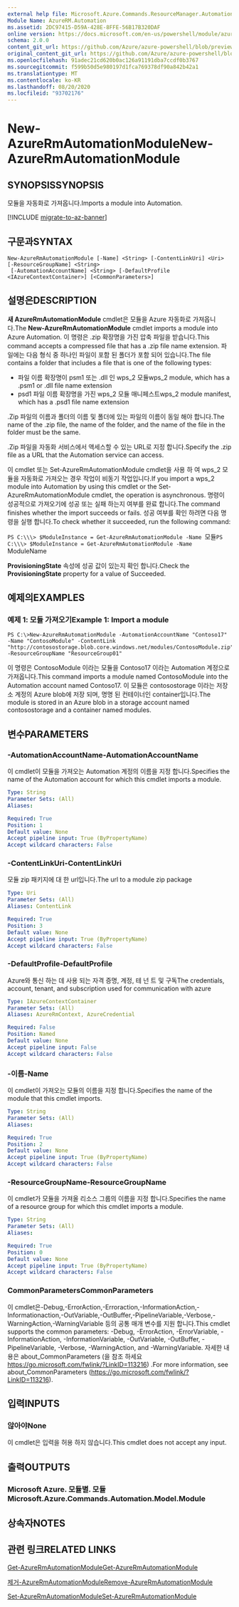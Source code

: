 ```yaml
---
external help file: Microsoft.Azure.Commands.ResourceManager.Automation.dll-Help.xml
Module Name: AzureRM.Automation
ms.assetid: 2DC97415-D59A-428E-8FFE-56B17B320DAF
online version: https://docs.microsoft.com/en-us/powershell/module/azurerm.automation/new-azurermautomationmodule
schema: 2.0.0
content_git_url: https://github.com/Azure/azure-powershell/blob/preview/src/ResourceManager/Automation/Commands.Automation/help/New-AzureRmAutomationModule.md
original_content_git_url: https://github.com/Azure/azure-powershell/blob/preview/src/ResourceManager/Automation/Commands.Automation/help/New-AzureRmAutomationModule.md
ms.openlocfilehash: 91adec21cd620b0ac126a91191dba7ccdf0b3767
ms.sourcegitcommit: f599b50d5e980197d1fca769378df90a842b42a1
ms.translationtype: MT
ms.contentlocale: ko-KR
ms.lasthandoff: 08/20/2020
ms.locfileid: "93702176"
---
```

# <span data-ttu-id="4aafb-101">New-AzureRmAutomationModule</span><span class="sxs-lookup"><span data-stu-id="4aafb-101">New-AzureRmAutomationModule</span></span>

## <span data-ttu-id="4aafb-102">SYNOPSIS</span><span class="sxs-lookup"><span data-stu-id="4aafb-102">SYNOPSIS</span></span>
<span data-ttu-id="4aafb-103">모듈을 자동화로 가져옵니다.</span><span class="sxs-lookup"><span data-stu-id="4aafb-103">Imports a module into Automation.</span></span>

[!INCLUDE [migrate-to-az-banner](../../includes/migrate-to-az-banner.md)]

## <span data-ttu-id="4aafb-104">구문과</span><span class="sxs-lookup"><span data-stu-id="4aafb-104">SYNTAX</span></span>

```
New-AzureRmAutomationModule [-Name] <String> [-ContentLinkUri] <Uri> [-ResourceGroupName] <String>
 [-AutomationAccountName] <String> [-DefaultProfile <IAzureContextContainer>] [<CommonParameters>]
```

## <span data-ttu-id="4aafb-105">설명은</span><span class="sxs-lookup"><span data-stu-id="4aafb-105">DESCRIPTION</span></span>
<span data-ttu-id="4aafb-106">**새 AzureRmAutomationModule** cmdlet은 모듈을 Azure 자동화로 가져옵니다.</span><span class="sxs-lookup"><span data-stu-id="4aafb-106">The **New-AzureRmAutomationModule** cmdlet imports a module into Azure Automation.</span></span>
<span data-ttu-id="4aafb-107">이 명령은 .zip 확장명을 가진 압축 파일을 받습니다.</span><span class="sxs-lookup"><span data-stu-id="4aafb-107">This command accepts a compressed file that has a .zip file name extension.</span></span>
<span data-ttu-id="4aafb-108">파일에는 다음 형식 중 하나인 파일이 포함 된 폴더가 포함 되어 있습니다.</span><span class="sxs-lookup"><span data-stu-id="4aafb-108">The file contains a folder that includes a file that is one of the following types:</span></span> 

- <span data-ttu-id="4aafb-109">파일 이름 확장명이 psm1 또는 .dll 인 wps_2 모듈</span><span class="sxs-lookup"><span data-stu-id="4aafb-109">wps_2 module, which has a .psm1 or .dll file name extension</span></span> 
- <span data-ttu-id="4aafb-110">psd1 파일 이름 확장명을 가진 wps_2 모듈 매니페스트</span><span class="sxs-lookup"><span data-stu-id="4aafb-110">wps_2 module manifest, which has a .psd1 file name extension</span></span>

<span data-ttu-id="4aafb-111">.Zip 파일의 이름과 폴더의 이름 및 폴더에 있는 파일의 이름이 동일 해야 합니다.</span><span class="sxs-lookup"><span data-stu-id="4aafb-111">The name of the .zip file, the name of the folder, and the name of the file in the folder must be the same.</span></span>

<span data-ttu-id="4aafb-112">.Zip 파일을 자동화 서비스에서 액세스할 수 있는 URL로 지정 합니다.</span><span class="sxs-lookup"><span data-stu-id="4aafb-112">Specify the .zip file as a URL that the Automation service can access.</span></span>

<span data-ttu-id="4aafb-113">이 cmdlet 또는 Set-AzureRmAutomationModule cmdlet을 사용 하 여 wps_2 모듈을 자동화로 가져오는 경우 작업이 비동기 작업입니다.</span><span class="sxs-lookup"><span data-stu-id="4aafb-113">If you import a wps_2 module into Automation by using this cmdlet or the Set-AzureRmAutomationModule cmdlet, the operation is asynchronous.</span></span>
<span data-ttu-id="4aafb-114">명령이 성공적으로 가져오기에 성공 또는 실패 하는지 여부를 완료 합니다.</span><span class="sxs-lookup"><span data-stu-id="4aafb-114">The command finishes whether the import succeeds or fails.</span></span>
<span data-ttu-id="4aafb-115">성공 여부를 확인 하려면 다음 명령을 실행 합니다.</span><span class="sxs-lookup"><span data-stu-id="4aafb-115">To check whether it succeeded, run the following command:</span></span>

<span data-ttu-id="4aafb-116">`PS C:\\\> $ModuleInstance = Get-AzureRmAutomationModule -Name `모듈</span><span class="sxs-lookup"><span data-stu-id="4aafb-116">`PS C:\\\> $ModuleInstance = Get-AzureRmAutomationModule -Name `ModuleName</span></span>

<span data-ttu-id="4aafb-117">**ProvisioningState** 속성에 성공 값이 있는지 확인 합니다.</span><span class="sxs-lookup"><span data-stu-id="4aafb-117">Check the **ProvisioningState** property for a value of Succeeded.</span></span>

## <span data-ttu-id="4aafb-118">예제의</span><span class="sxs-lookup"><span data-stu-id="4aafb-118">EXAMPLES</span></span>

### <span data-ttu-id="4aafb-119">예제 1: 모듈 가져오기</span><span class="sxs-lookup"><span data-stu-id="4aafb-119">Example 1: Import a module</span></span>
```
PS C:\>New-AzureRmAutomationModule -AutomationAccountName "Contoso17" -Name "ContosoModule" -ContentLink "http://contosostorage.blob.core.windows.net/modules/ContosoModule.zip" -ResourceGroupName "ResourceGroup01"
```

<span data-ttu-id="4aafb-120">이 명령은 ContosoModule 이라는 모듈을 Contoso17 이라는 Automation 계정으로 가져옵니다.</span><span class="sxs-lookup"><span data-stu-id="4aafb-120">This command imports a module named ContosoModule into the Automation account named Contoso17.</span></span>
<span data-ttu-id="4aafb-121">이 모듈은 contosostorage 이라는 저장소 계정의 Azure blob에 저장 되며, 명명 된 컨테이너인 container입니다.</span><span class="sxs-lookup"><span data-stu-id="4aafb-121">The module is stored in an Azure blob in a storage account named contosostorage and a container named modules.</span></span>

## <span data-ttu-id="4aafb-122">변수</span><span class="sxs-lookup"><span data-stu-id="4aafb-122">PARAMETERS</span></span>

### <span data-ttu-id="4aafb-123">-AutomationAccountName</span><span class="sxs-lookup"><span data-stu-id="4aafb-123">-AutomationAccountName</span></span>
<span data-ttu-id="4aafb-124">이 cmdlet이 모듈을 가져오는 Automation 계정의 이름을 지정 합니다.</span><span class="sxs-lookup"><span data-stu-id="4aafb-124">Specifies the name of the Automation account for which this cmdlet imports a module.</span></span>

```yaml
Type: String
Parameter Sets: (All)
Aliases: 

Required: True
Position: 1
Default value: None
Accept pipeline input: True (ByPropertyName)
Accept wildcard characters: False
```

### <span data-ttu-id="4aafb-125">-ContentLinkUri</span><span class="sxs-lookup"><span data-stu-id="4aafb-125">-ContentLinkUri</span></span>
<span data-ttu-id="4aafb-126">모듈 zip 패키지에 대 한 url입니다.</span><span class="sxs-lookup"><span data-stu-id="4aafb-126">The url to a module zip package</span></span>

```yaml
Type: Uri
Parameter Sets: (All)
Aliases: ContentLink

Required: True
Position: 3
Default value: None
Accept pipeline input: True (ByPropertyName)
Accept wildcard characters: False
```

### <span data-ttu-id="4aafb-127">-DefaultProfile</span><span class="sxs-lookup"><span data-stu-id="4aafb-127">-DefaultProfile</span></span>
<span data-ttu-id="4aafb-128">Azure와 통신 하는 데 사용 되는 자격 증명, 계정, 테 넌 트 및 구독</span><span class="sxs-lookup"><span data-stu-id="4aafb-128">The credentials, account, tenant, and subscription used for communication with azure</span></span>

```yaml
Type: IAzureContextContainer
Parameter Sets: (All)
Aliases: AzureRmContext, AzureCredential

Required: False
Position: Named
Default value: None
Accept pipeline input: False
Accept wildcard characters: False
```

### <span data-ttu-id="4aafb-129">-이름</span><span class="sxs-lookup"><span data-stu-id="4aafb-129">-Name</span></span>
<span data-ttu-id="4aafb-130">이 cmdlet이 가져오는 모듈의 이름을 지정 합니다.</span><span class="sxs-lookup"><span data-stu-id="4aafb-130">Specifies the name of the module that this cmdlet imports.</span></span>

```yaml
Type: String
Parameter Sets: (All)
Aliases: 

Required: True
Position: 2
Default value: None
Accept pipeline input: True (ByPropertyName)
Accept wildcard characters: False
```

### <span data-ttu-id="4aafb-131">-ResourceGroupName</span><span class="sxs-lookup"><span data-stu-id="4aafb-131">-ResourceGroupName</span></span>
<span data-ttu-id="4aafb-132">이 cmdlet가 모듈을 가져올 리소스 그룹의 이름을 지정 합니다.</span><span class="sxs-lookup"><span data-stu-id="4aafb-132">Specifies the name of a resource group for which this cmdlet imports a module.</span></span>

```yaml
Type: String
Parameter Sets: (All)
Aliases: 

Required: True
Position: 0
Default value: None
Accept pipeline input: True (ByPropertyName)
Accept wildcard characters: False
```

### <span data-ttu-id="4aafb-133">CommonParameters</span><span class="sxs-lookup"><span data-stu-id="4aafb-133">CommonParameters</span></span>
<span data-ttu-id="4aafb-134">이 cmdlet은-Debug,-ErrorAction,-Erroraction,-InformationAction,-Informationaction,-OutVariable,-OutBuffer,-PipelineVariable,-Verbose,-WarningAction,-WarningVariable 등의 공통 매개 변수를 지원 합니다.</span><span class="sxs-lookup"><span data-stu-id="4aafb-134">This cmdlet supports the common parameters: -Debug, -ErrorAction, -ErrorVariable, -InformationAction, -InformationVariable, -OutVariable, -OutBuffer, -PipelineVariable, -Verbose, -WarningAction, and -WarningVariable.</span></span> <span data-ttu-id="4aafb-135">자세한 내용은 about_CommonParameters (을 참조 하세요 https://go.microsoft.com/fwlink/?LinkID=113216) .</span><span class="sxs-lookup"><span data-stu-id="4aafb-135">For more information, see about_CommonParameters (https://go.microsoft.com/fwlink/?LinkID=113216).</span></span>

## <span data-ttu-id="4aafb-136">입력</span><span class="sxs-lookup"><span data-stu-id="4aafb-136">INPUTS</span></span>

### <span data-ttu-id="4aafb-137">않아야</span><span class="sxs-lookup"><span data-stu-id="4aafb-137">None</span></span>
<span data-ttu-id="4aafb-138">이 cmdlet은 입력을 허용 하지 않습니다.</span><span class="sxs-lookup"><span data-stu-id="4aafb-138">This cmdlet does not accept any input.</span></span>

## <span data-ttu-id="4aafb-139">출력</span><span class="sxs-lookup"><span data-stu-id="4aafb-139">OUTPUTS</span></span>

### <span data-ttu-id="4aafb-140">Microsoft Azure. 모듈별. 모듈</span><span class="sxs-lookup"><span data-stu-id="4aafb-140">Microsoft.Azure.Commands.Automation.Model.Module</span></span>

## <span data-ttu-id="4aafb-141">상속자</span><span class="sxs-lookup"><span data-stu-id="4aafb-141">NOTES</span></span>

## <span data-ttu-id="4aafb-142">관련 링크</span><span class="sxs-lookup"><span data-stu-id="4aafb-142">RELATED LINKS</span></span>

[<span data-ttu-id="4aafb-143">Get-AzureRmAutomationModule</span><span class="sxs-lookup"><span data-stu-id="4aafb-143">Get-AzureRmAutomationModule</span></span>](./Get-AzureRmAutomationModule.md)

[<span data-ttu-id="4aafb-144">제거-AzureRmAutomationModule</span><span class="sxs-lookup"><span data-stu-id="4aafb-144">Remove-AzureRmAutomationModule</span></span>](./Remove-AzureRmAutomationModule.md)

[<span data-ttu-id="4aafb-145">Set-AzureRmAutomationModule</span><span class="sxs-lookup"><span data-stu-id="4aafb-145">Set-AzureRmAutomationModule</span></span>](./Set-AzureRmAutomationModule.md)


